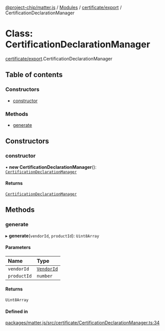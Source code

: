 [@project-chip/matter.js](../README.md) / [Modules](../modules.md) / [certificate/export](../modules/certificate_export.md) / CertificationDeclarationManager

# Class: CertificationDeclarationManager

[certificate/export](../modules/certificate_export.md).CertificationDeclarationManager

## Table of contents

### Constructors

- [constructor](certificate_export.CertificationDeclarationManager.md#constructor)

### Methods

- [generate](certificate_export.CertificationDeclarationManager.md#generate)

## Constructors

### constructor

• **new CertificationDeclarationManager**(): [`CertificationDeclarationManager`](certificate_export.CertificationDeclarationManager.md)

#### Returns

[`CertificationDeclarationManager`](certificate_export.CertificationDeclarationManager.md)

## Methods

### generate

▸ **generate**(`vendorId`, `productId`): `Uint8Array`

#### Parameters

| Name | Type |
| :------ | :------ |
| `vendorId` | [`VendorId`](../modules/datatype_export.md#vendorid) |
| `productId` | `number` |

#### Returns

`Uint8Array`

#### Defined in

[packages/matter.js/src/certificate/CertificationDeclarationManager.ts:34](https://github.com/project-chip/matter.js/blob/3adaded6/packages/matter.js/src/certificate/CertificationDeclarationManager.ts#L34)
